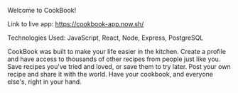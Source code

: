Welcome to CookBook!

Link to live app: https://cookbook-app.now.sh/

Technologies Used: JavaScript, React, Node, Express, PostgreSQL

CookBook was built to make your life easier in the kitchen. Create a profile and have access to thousands of other recipes from people just like you. Save recipes you've tried and loved, or save them to try later. Post your own recipe and share it with the world. Have your cookbook, and everyone else's, right in your hand.

